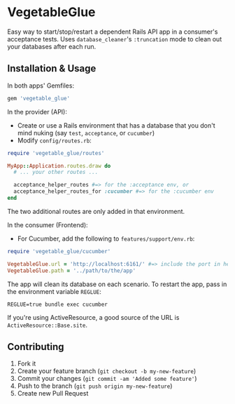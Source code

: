 # VegetableGlue

Easy way to start/stop/restart a dependent Rails API app in a consumer's acceptance tests.
Uses `database_cleaner`'s `:truncation` mode to clean out your databases after each run.

## Installation & Usage

In both apps' Gemfiles:

``` ruby
gem 'vegetable_glue'
```

In the provider (API):

* Create or use a Rails environment that has a database that you don't mind nuking (say `test`, `acceptance`, or `cucumber`)
* Modify `config/routes.rb`:

``` ruby
require 'vegetable_glue/routes'

MyApp::Application.routes.draw do
  # ... your other routes ...

  acceptance_helper_routes #=> for the :acceptance env, or
  acceptance_helper_routes_for :cucumber #=> for the :cucumber env
end
```

The two additional routes are only added in that environment.

In the consumer (Frontend):

* For Cucumber, add the following to `features/support/env.rb`:

``` ruby
require 'vegetable_glue/cucumber'

VegetableGlue.url = 'http://localhost:6161/' #=> include the port in here, too, that's where the app will run
VegetableGlue.path = '../path/to/the/app'
```

The app will clean its database on each scenario. To restart the app, pass in the environment variable `REGLUE`:

    REGLUE=true bundle exec cucumber

If you're using ActiveResource, a good source of the URL is `ActiveResource::Base.site`.

## Contributing

1. Fork it
2. Create your feature branch (`git checkout -b my-new-feature`)
3. Commit your changes (`git commit -am 'Added some feature'`)
4. Push to the branch (`git push origin my-new-feature`)
5. Create new Pull Request


